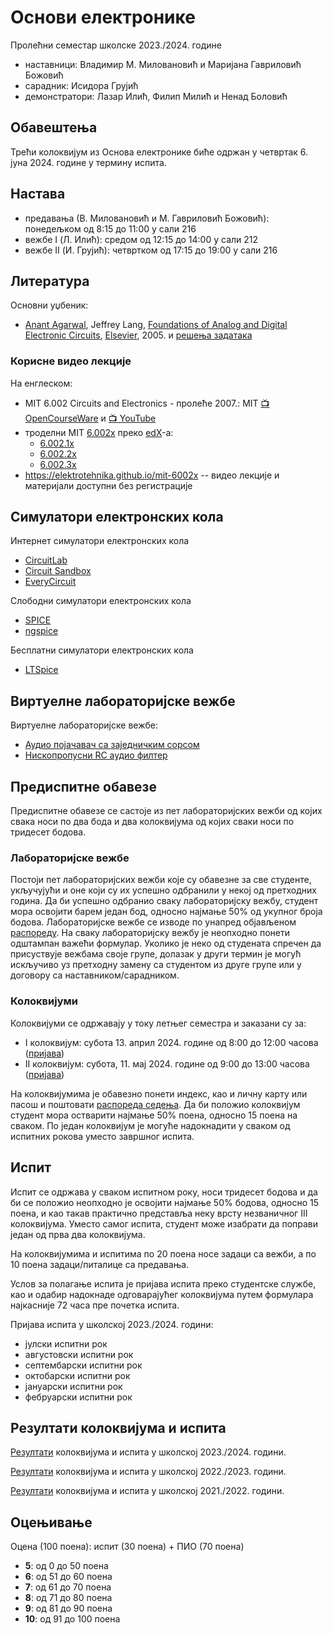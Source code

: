 # Основи електронике

Пролећни семестар школске 2023./2024. године
* наставници: Владимир М. Миловановић и Маријана Гавриловић Божовић
* сарадник: Исидора Грујић
* демонстратори: Лазар Илић, Филип Милић и Ненад Боловић

## Обавештења

Трећи колоквијум из Основа електронике биће одржан у четвртак 6. јуна 2024. године у термину испита.

## Настава

* предавања (В. Миловановић и М. Гавриловић Божовић): понедељком од 8:15 до 11:00 у сали 216
* вежбе I (Л. Илић): средом од 12:15 до 14:00 у сали 212
* вежбе II (И. Грујић): четвртком од 17:15 до 19:00 у сали 216

## Литература

Основни уџбеник:
* [Anant Agarwal](https://en.wikipedia.org/wiki/Anant_Agarwal), Jeffrey Lang, [Foundations of Analog and Digital Electronic Circuits](https://neurophysics.ucsd.edu/courses/physics_120/Agarwal%20and%20Lang%20(2005)%20Foundations%20of%20Analog%20and%20Digital.pdf), [Elsevier](https://booksite.elsevier.com/9781558607354), 2005. и [решења задатака](https://studylib.net/doc/25245965/anant-agarwal--solutions-to-exercises)

### Корисне видео лекције

На енглеском:
* MIT 6.002 Circuits and Electronics - пролеће 2007.: MIT [:tv: OpenCourseWare](https://ocw.mit.edu/courses/6-002-circuits-and-electronics-spring-2007) и [:tv: YouTube](https://www.youtube.com/playlist?list=PL9F74AFA03AA06A11)
* троделни MIT [6.002x](https://www.edx.org/xseries/mitx-circuits-and-electronics) преко [edX](https://www.edx.org)-а:
  * [6.002.1x](https://www.edx.org/course/circuits-and-electronics-1-basic-circuit-analysi-2)
  * [6.002.2x](https://www.edx.org/course/circuits-and-electronics-2-amplification-speed-a-2)
  * [6.002.3x](https://www.edx.org/course/circuits-and-electronics-3-applications-2)
* <https://elektrotehnika.github.io/mit-6002x> -- видео лекције и материјали доступни без регистрације

<!--## Moodle приступ-->

<!--Уписни код за приступ [Moodle](http://moodle.fink.rs) порталу је: `eq52q5`.-->

## Симулатори електронских кола

Интернет симулатори електронских кола
* [CircuitLab][CircuitLab]
* [Circuit Sandbox][Circuit-Sandbox]
* [EveryCircuit][EveryCircuit]

Слободни симулатори електронских кола
* [SPICE][SPICE]
* [ngspice][ngspice]

Бесплатни симулатори електронских кола
* [LTSpice][LTSpice]

[CircuitLab]: https://www.circuitlab.com
[Circuit-Sandbox]: https://spinningnumbers.org/circuit-sandbox
[EveryCircuit]: https://everycircuit.com

[SPICE]: http://bwrcs.eecs.berkeley.edu/Classes/IcBook/SPICE
[ngspice]: https://ngspice.sourceforge.io

[LTSpice]: https://www.analog.com/en/design-center/design-tools-and-calculators/ltspice-simulator.html

## Виртуелне лабораторијске вежбе

Виртуелне лабораторијске вежбе:
* [Аудио појачавач са заједничким сорсом](https://milovanovic.github.io/cs-audio-amp-lab/MOSFET-AMPLIFIER-EXPERIMENT.html)
* [Нископропусни RC аудио филтер](https://milovanovic.github.io/rc-filter-lab/Filtri.htm)

## Предиспитне обавезе

Предиспитне обавезе се састоје из пет лабораторијских вежби од којих свака носи по два бода и два колоквијума од којих сваки носи по тридесет бодова.

### Лабораторијске вежбе

Постоји пет лабораторијских вежби које су обавезне за све студенте, укључујући и оне који су их успешно одбранили у некој од претходних година. Да би успешно одбранио сваку лабораторијску вежбу, студент мора освојити барем један бод, односно најмање 50% од укупног броја бодова. Лабораторијске вежбе се изводе по унапред објављеном [распореду](https://docs.google.com/spreadsheets/d/14zzuzkAiEkXLsqte0_oS3EruyLkkbYKeTNOijH62n_k). На сваку лабораторијску вежбу је неопходно понети одштампан важећи формулар. Уколико је неко од студената спречен да присуствује вежбама своје групе, долазак у други термин је могућ искључиво уз претходну замену са студентом из друге групе или у договору са наставником/сарадником.

### Колоквијуми

Колоквијуми се одржавају у току летњег семестра и заказани су за:
* I колоквијум: субота 13. април 2024. године од 8:00 до 12:00 часова ([пријава](https://docs.google.com/forms/d/e/1FAIpQLSc17CjM7AZSIaGRLL3JV25NVwXW6OTr8iRW-VNyU2kqQ4b-ug/viewform))
* II колоквијум: субота, 11. мај 2024. године од 9:00 до 13:00 часова ([пријава](https://docs.google.com/forms/d/e/1FAIpQLSfFOxRS5IRPi0quVO_9_XCVvXprQtL8xNkEs5gd12ZmdN_HoA/viewform))

На колоквијумима је обавезно понети индекс, као и личну карту или пасош и поштовати [распореда седења](https://docs.google.com/spreadsheets/d/1iIDoG6VU6Yd2byr2_1xUH_fQ_dqpui5OLtbVQdB7w38). Да би положио колоквијум студент мора остварити најмање 50% поена, односно 15 поена на сваком. По један колоквијум је могуће надокнадити у сваком од испитних рокова уместо завршног испита.

## Испит

Испит се одржава у сваком испитном року, носи тридесет бодова и да би се положио неопходно је освојити најмање 50% бодова, односно 15 поена, и као такав практично представља неку врсту незваничног III колоквијума. Уместо самог испита, студент може изабрати да поправи један од прва два колоквијума.

На колоквијумима и испитима по 20 поена носе задаци са вежби, а по 10 поена задаци/питалице са предавања.

Услов за полагање испита је пријава испита преко студентске службе, као и одабир надокнаде одговарајућег колоквијума путем формулара најкасније 72 часа пре почетка испита.

Пријава испита у школској 2023./2024. години:
* јулски испитни рок
* августовски испитни рок
* септембарски испитни рок
* октобарски испитни рок
* јануарски испитни рок
* фебруарски испитни рок

## Резултати колоквијума и испита

[Резултати](https://docs.google.com/spreadsheets/d/1_9OpwFrf_P7iSZQBNnsroadpRf3pg2pqaIGEC2hEksQ) колоквијума и испита у школској 2023./2024. години.

[Резултати](https://docs.google.com/spreadsheets/d/1aPrlpQMEOZL5vnOXDlogiOVSYT2iF8hv3CDHO493QXI) колоквијума и испита у школској 2022./2023. години.

[Резултати](https://docs.google.com/spreadsheets/d/1itNwLimSaMbI14gUMRV4P__rLVkMIvSJ-oJ9mmq7PbM) колоквијума и испита у школској 2021./2022. години.

## Оцењивање

Оцена (100 поена): испит (30 поена) + ПИО (70 поена)
* **5**: од 0 до 50 поена
* **6**: од 51 до 60 поена
* **7**: од 61 до 70 поена
* **8**: од 71 до 80 поена
* **9**: од 81 до 90 поена
* **10**: од 91 до 100 поена
